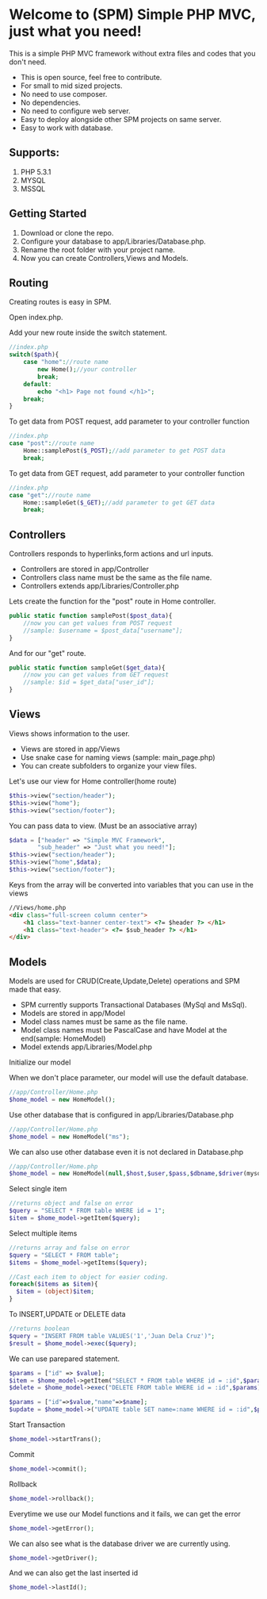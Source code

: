 # Welcome to (SPM) Simple PHP MVC, just what you need!
This is a simple PHP MVC framework without extra files and codes that you don't need.

- This is open source, feel free to contribute.
- For small to mid sized projects.
- No need to use composer.
- No dependencies.
- No need to configure web server.
- Easy to deploy alongside other SPM projects on same server.
- Easy to work with database.

## Supports:
1. PHP 5.3.1
2. MYSQL
3. MSSQL

## Getting Started
1. Download or clone the repo.
2. Configure your database to app/Libraries/Database.php.
3. Rename the root folder with your project name.
4. Now you can create Controllers,Views and Models.

## Routing
Creating routes is easy in SPM. 

Open index.php.

Add your new route inside the switch statement.
```php
//index.php
switch($path){
    case "home"://route name
        new Home();//your controller
        break;
    default:
        echo "<h1> Page not found </h1>";
    break;
}
```

To get data from POST request, add parameter to your controller function
```php
//index.php
case "post"://route name
    Home::samplePost($_POST);//add parameter to get POST data
    break;
```

To get data from GET request, add parameter to your controller function
```php
//index.php
case "get"://route name
    Home::sampleGet($_GET);//add parameter to get GET data
    break;
```
## Controllers
Controllers responds to hyperlinks,form actions and url inputs.

- Controllers are stored in app/Controller
- Controllers class name must be the same as the file name.
- Controllers extends app/Libraries/Controller.php

Lets create the function for the "post" route in Home controller.
```php
public static function samplePost($post_data){
    //now you can get values from POST request
    //sample: $username = $post_data["username"];
}
```

And for our "get" route.
```php
public static function sampleGet($get_data){
    //now you can get values from GET request
    //sample: $id = $get_data["user_id"];
}
```

## Views
Views shows information to the user.

- Views are stored in app/Views
- Use snake case for naming views (sample: main_page.php)
- You can create subfolders to organize your view files.

Let's use our view for Home controller(home route)
```php
$this->view("section/header");
$this->view("home");
$this->view("section/footer");
```

You can pass data to view. (Must be an associative array)
```php
$data = ["header" => "Simple MVC Framework",
        "sub_header" => "Just what you need!"];
$this->view("section/header");
$this->view("home",$data);
$this->view("section/footer");
```

Keys from the array will be converted into variables that you can use in the views
```html
//Views/home.php
<div class="full-screen column center">
    <h1 class="text-banner center-text"> <?= $header ?> </h1>
    <h1 class="text-header"> <?= $sub_header ?> </h1>
</div>
```
## Models
Models are used for CRUD(Create,Update,Delete) operations and SPM made that easy.

- SPM currently supports Transactional Databases (MySql and MsSql).
- Models are stored in app/Model
- Model class names must be same as the file name.
- Model class names must be PascalCase and have Model at the end(sample: HomeModel)
- Model extends app/Libraries/Model.php

Initialize our model

When we don't place parameter, our model will use the default database.
```php
//app/Controller/Home.php
$home_model = new HomeModel();
```

Use other database that is configured in app/Libraries/Database.php
```php
//app/Controller/Home.php
$home_model = new HomeModel("ms");
```

We can also use other database even it is not declared in Database.php
```php
//app/Controller/Home.php
$home_model = new HomeModel(null,$host,$user,$pass,$dbname,$driver(mysq;/mssql));
```

Select single item
```php
//returns object and false on error
$query = "SELECT * FROM table WHERE id = 1";
$item = $home_model->getItem($query);
```

Select multiple items
```php
//returns array and false on error
$query = "SELECT * FROM table";
$items = $home_model->getItems($query);

//Cast each item to object for easier coding.
foreach($items as $item){
  $item = (object)$item;
}
```

To INSERT,UPDATE or DELETE data
```php
//returns boolean
$query = "INSERT FROM table VALUES('1','Juan Dela Cruz')";
$result = $home_model->exec($query);
```

We can use parepared statement.
```php
$params = ["id" => $value];
$item = $home_model->getItem("SELECT * FROM table WHERE id = :id",$params);
$delete = $home_model->exec("DELETE FROM table WHERE id = :id",$params);

$params = ["id"=>$value,"name"=>$name];
$update = $home_model->("UPDATE table SET name=:name WHERE id = :id",$params);
```

Start Transaction
```php
$home_model->startTrans();
```

Commit
```php
$home_model->commit();
```

Rollback
```php
$home_model->rollback();
```

Everytime we use our Model functions and it fails, we can get the error
```php
$home_model->getError();
```

We can also see what is the database driver we are currently using.
```php
$home_model->getDriver();
```

And we can also get the last inserted id
```php
$home_model->lastId();
```

